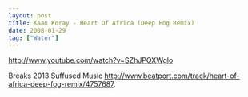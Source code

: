 ```yaml
---
layout: post
title: Kaan Koray - Heart Of Africa (Deep Fog Remix)
date: 2008-01-29
tag: ["Water"]
---
```


http://www.youtube.com/watch?v=SZhJPQXWglo  

Breaks 2013 Suffused Music http://www.beatport.com/track/heart-of-africa-deep-fog-remix/4757687.